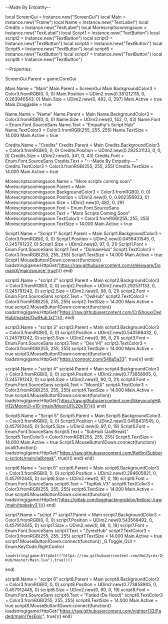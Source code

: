 --Made By Empathy--

local ScreenGui = Instance.new("ScreenGui")
local Main = Instance.new("Frame")
local Name = Instance.new("TextLabel")
local Credits = Instance.new("TextLabel")
local Morescriptscomingsoon = Instance.new("TextLabel")
local Script1 = Instance.new("TextButton")
local script2 = Instance.new("TextButton")
local script3 = Instance.new("TextButton")
local script4 = Instance.new("TextButton")
local Script5 = Instance.new("TextButton")
local script6 = Instance.new("TextButton")
local script7 = Instance.new("TextButton")
local script8 = Instance.new("TextButton")

--Properties:

ScreenGui.Parent = game.CoreGui

Main.Name = "Main"
Main.Parent = ScreenGui
Main.BackgroundColor3 = Color3.fromRGB(0, 0, 0)
Main.Position = UDim2.new(0.381212115, 0, 0.263940543, 0)
Main.Size = UDim2.new(0, 482, 0, 297)
Main.Active = true
Main.Draggable = true

Name.Name = "Name"
Name.Parent = Main
Name.BackgroundColor3 = Color3.fromRGB(0, 0, 0)
Name.Size = UDim2.new(0, 142, 0, 43)
Name.Font = Enum.Font.SourceSans
Name.Text = "Empathy's Script Hub"
Name.TextColor3 = Color3.fromRGB(255, 255, 255)
Name.TextSize = 14.000
Main.Active = true

Credits.Name = "Credits"
Credits.Parent = Main
Credits.BackgroundColor3 = Color3.fromRGB(0, 0, 0)
Credits.Position = UDim2.new(0.292531133, 0, 0, 0)
Credits.Size = UDim2.new(0, 341, 0, 43)
Credits.Font = Enum.Font.SourceSans
Credits.Text = "---Made By Empathy---"
Credits.TextColor3 = Color3.fromRGB(255, 255, 255)
Credits.TextSize = 14.000
Main.Active = true

Morescriptscomingsoon.Name = "More scripts coming soon"
Morescriptscomingsoon.Parent = Main
Morescriptscomingsoon.BackgroundColor3 = Color3.fromRGB(0, 0, 0)
Morescriptscomingsoon.Position = UDim2.new(0, 0, 0.902356923, 0)
Morescriptscomingsoon.Size = UDim2.new(0, 482, 0, 29)
Morescriptscomingsoon.Font = Enum.Font.SourceSans
Morescriptscomingsoon.Text = "More Scripts Coming Soon"
Morescriptscomingsoon.TextColor3 = Color3.fromRGB(255, 255, 255)
Morescriptscomingsoon.TextSize = 14.000
Main.Active = true

Script1.Name = "Script 1"
Script1.Parent = Main
Script1.BackgroundColor3 = Color3.fromRGB(0, 0, 0)
Script1.Position = UDim2.new(0.0456431545, 0, 0.245791227, 0)
Script1.Size = UDim2.new(0, 97, 0, 21)
Script1.Font = Enum.Font.SourceSans
Script1.Text = "DomainHub"
Script1.TextColor3 = Color3.fromRGB(255, 255, 255)
Script1.TextSize = 14.000
Main.Active = true
Script1.MouseButton1Down:connect(function()
	loadstring(game:HttpGet('https://raw.githubusercontent.com/shlexware/DomainX/main/source',true))()
end)

script2.Name = "script 2"
script2.Parent = Main
script2.BackgroundColor3 = Color3.fromRGB(0, 0, 0)
script2.Position = UDim2.new(0.292531133, 0, 0.245791242, 0)
script2.Size = UDim2.new(0, 98, 0, 21)
script2.Font = Enum.Font.SourceSans
script2.Text = "OwlHub"
script2.TextColor3 = Color3.fromRGB(255, 255, 255)
script2.TextSize = 14.000
Main.Active = true
script2.MouseButton1Down:connect(function()
	loadstring(game:HttpGet("https://raw.githubusercontent.com/CriShoux/OwlHub/master/OwlHub.txt"))();
end)

script3.Name = "script 3"
script3.Parent = Main
script3.BackgroundColor3 = Color3.fromRGB(0, 0, 0)
script3.Position = UDim2.new(0.543568432, 0, 0.245791242, 0)
script3.Size = UDim2.new(0, 98, 0, 21)
script3.Font = Enum.Font.SourceSans
script3.Text = "Dex V4"
script3.TextColor3 = Color3.fromRGB(255, 255, 255)
script3.TextSize = 14.000
Main.Active = true
script3.MouseButton1Down:connect(function()
	loadstring(game:HttpGet("https://controlc.com/548a5a33", true))()
end)

script4.Name = "script 4"
script4.Parent = Main
script4.BackgroundColor3 = Color3.fromRGB(0, 0, 0)
script4.Position = UDim2.new(0.773858905, 0, 0.245791242, 0)
script4.Size = UDim2.new(0, 90, 0, 21)
script4.Font = Enum.Font.SourceSans
script4.Text = "MoonUI"
script4.TextColor3 = Color3.fromRGB(255, 255, 255)
script4.TextSize = 14.000
Main.Active = true
script4.MouseButton1Down:connect(function()
	loadstring(game:HttpGet('https://raw.githubusercontent.com/IlikeyocutgHAH12/MoonUI-v10-/main/MoonUI%20v10'))()
end)

Script5.Name = "Script 5"
Script5.Parent = Main
Script5.BackgroundColor3 = Color3.fromRGB(0, 0, 0)
Script5.Position = UDim2.new(0.0456431545, 0, 0.457912445, 0)
Script5.Size = UDim2.new(0, 97, 0, 19)
Script5.Font = Enum.Font.SourceSans
Script5.Text = "SubHub (JailBreak)"
Script5.TextColor3 = Color3.fromRGB(255, 255, 255)
Script5.TextSize = 14.000
Main.Active = true
Script5.MouseButton1Down:connect(function()
	pcall(function()
		loadstring(game:HttpGet("https://raw.githubusercontent.com/Kw6m/Subbers-scripts/main/jailbreak", true))()
	end)
end)

script6.Name = "script 6"
script6.Parent = Main
script6.BackgroundColor3 = Color3.fromRGB(0, 0, 0)
script6.Position = UDim2.new(0.294605821, 0, 0.457912445, 0)
script6.Size = UDim2.new(0, 97, 0, 19)
script6.Font = Enum.Font.SourceSans
script6.Text = "TopKek V3"
script6.TextColor3 = Color3.fromRGB(255, 255, 255)
script6.TextSize = 14.000
Main.Active = true
script6.MouseButton1Down:connect(function()
	loadstring(game:HttpGet('https://gitlab.com/legohackingroblox/helios/-/raw/main/topkekv3'))()
end)

script7.Name = "script 7"
script7.Parent = Main
script7.BackgroundColor3 = Color3.fromRGB(0, 0, 0)
script7.Position = UDim2.new(0.543568492, 0, 0.457912445, 0)
script7.Size = UDim2.new(0, 98, 0, 19)
script7.Font = Enum.Font.SourceSans
script7.Text = "ZyrexHub"
script7.TextColor3 = Color3.fromRGB(255, 255, 255)
script7.TextSize = 14.000
Main.Active = true
script7.MouseButton1Down:connect(function()
	_G.Toggle_GUI = Enum.KeyCode.RightControl

	loadstring(game:HttpGet(("https://raw.githubusercontent.com/NotZyrex/Zyrex-Hub/master/Main.lua"),true))()
end)

script8.Name = "script 8"
script8.Parent = Main
script8.BackgroundColor3 = Color3.fromRGB(0, 0, 0)
script8.Position = UDim2.new(0.773858905, 0, 0.457912445, 0)
script8.Size = UDim2.new(0, 90, 0, 19)
script8.Font = Enum.Font.SourceSans
script8.Text = "Faded (Da Hood)"
script8.TextColor3 = Color3.fromRGB(255, 255, 255)
script8.TextSize = 14.000
Main.Active = true
script8.MouseButton1Down:connect(function()
	loadstring(game:HttpGet("https://raw.githubusercontent.com/nighter132/Faded/main/YesEpic", true))()
end)
